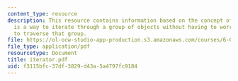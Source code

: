 ```yaml
---
content_type: resource
description: This resource contains information based on the concept of iterator which
  is a way to iterate through a group of objects without having to worry about how
  to traverse that group.
file: https://ol-ocw-studio-app-production.s3.amazonaws.com/courses/6-092-java-preparation-for-6-170-january-iap-2006/f3115bfc37df3829d43a5a4797fc9184_iterator.pdf
file_type: application/pdf
resourcetype: Document
title: iterator.pdf
uid: f3115bfc-37df-3829-d43a-5a4797fc9184
---
```

